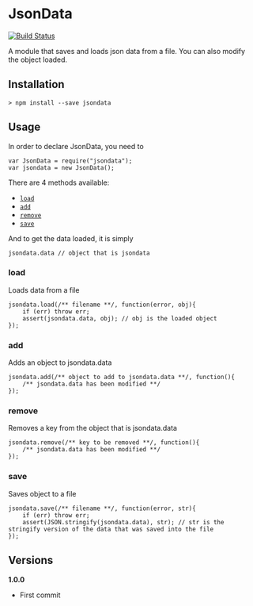 # JsonData

[![Build Status](https://travis-ci.org/joeyism/node-jsondata.svg?branch=master)](https://travis-ci.org/joeyism/node-jsondata)

A module that saves and loads json data from a file. You can also modify the object loaded.

## Installation

    > npm install --save jsondata

## Usage
In order to declare JsonData, you need to 

    var JsonData = require("jsondata");
    var jsondata = new JsonData();

There are 4 methods available:
* [`load`](#load)
* [`add`](#add)
* [`remove`](#remove)
* [`save`](#save)

And to get the data loaded, it is simply

    jsondata.data // object that is jsondata

### load
Loads data from a file

    jsondata.load(/** filename **/, function(error, obj){
        if (err) throw err;
        assert(jsondata.data, obj); // obj is the loaded object
    });

### add
Adds an object to jsondata.data

    jsondata.add(/** object to add to jsondata.data **/, function(){
        /** jsondata.data has been modified **/
    });

### remove 
Removes a key from the object that is jsondata.data

    jsondata.remove(/** key to be removed **/, function(){
        /** jsondata.data has been modified **/
    });

### save
Saves object to a file

    jsondata.save(/** filename **/, function(error, str){
        if (err) throw err;
        assert(JSON.stringify(jsondata.data), str); // str is the stringify version of the data that was saved into the file
    });

## Versions
**1.0.0**
* First commit
